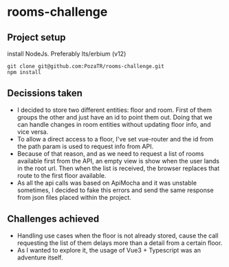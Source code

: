 # rooms-challenge

## Project setup
install NodeJs. Preferably lts/erbium (v12) 
```
git clone git@github.com:PozaTR/rooms-challenge.git
npm install
```

## Decissions taken
- I decided to store two different entities: floor and room. First of them groups the other and just have an id to point them out. Doing that we can handle changes in room entities without updating floor info, and vice versa.
- To allow a direct access to a floor, I've set vue-router and the id from the path param is used to request info from API.
- Because of that reason, and as we need to request a list of rooms available first from the API, an empty view is show when the user lands in the root url. Then when the list is received, the browser replaces that route to the first floor available.
- As all the api calls was based on ApiMocha and it was unstable sometimes, I decided to fake this errors and send the same response from json files placed within the project.

## Challenges achieved
- Handling use cases when the floor is not already stored, cause the call requesting the list of them delays more than a detail from a certain floor.
- As I wanted to explore it, the usage of Vue3 + Typescript was an adventure itself. 
